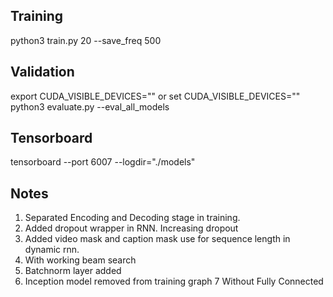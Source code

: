 ## Training
python3 train.py 20 --save_freq 500

## Validation
export CUDA_VISIBLE_DEVICES="" or set CUDA_VISIBLE_DEVICES=""
python3 evaluate.py --eval_all_models

## Tensorboard
tensorboard --port 6007 --logdir="./models"

## 

## Notes
1. Separated Encoding and Decoding stage in training.
2. Added dropout wrapper in RNN. Increasing dropout
3. Added video mask and caption mask use for sequence length in dynamic rnn.
4. With working beam search
5. Batchnorm layer added
6. Inception model removed from training graph
7 Without Fully Connected


